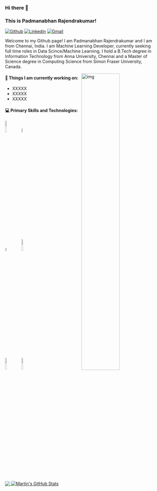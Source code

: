 ### Hi there 👋 
### This is Padmanabhan Rajendrakumar!

[![Github](https://img.shields.io/badge/-Github-000?style=flat&logo=Github&logoColor=white)](https://github.com/padmanabhan-rajendrakumar)
[![Linkedin](https://img.shields.io/badge/-LinkedIn-blue?style=flat&logo=Linkedin&logoColor=white)](https://www.linkedin.com/in/padmanabhan-rajendrakumar/)
[![Gmail](https://img.shields.io/badge/-Gmail-c14438?style=flat&logo=Gmail&logoColor=white)](mailto:padmanabhan.r90@gmail.com)

Welcome to my Github page! I am Padmanabhan Rajendrakumar and I am from Chennai, India. I am Machine Learning Developer, currently seeking full time roles in Data Scince/Machine Learning. I hold a B.Tech degree in Information Technology from Anna University, Chennai and a Master of Science degree in Computing Science from Simon Fraser University, Canada. 


<img align="right" alt="img" src="https://github.com/padmanabhan-rajendrakumar/padmanabhan-rajendrakumar/blob/main/readme_header.png" width="50%" height="auto" />


#### 🌱 Things I am currently working on: 
- XXXXX
- XXXXX
- XXXXX


#### :computer: Primary Skills and Technologies: 
<p>
<code><img width="10%" src="https://www.vectorlogo.zone/logos/python/python-ar21.svg"></code>
<code><img width="6%" src="https://www.vectorlogo.zone/logos/r-project/r-project-icon.svg"></code>
<br />
<code><img width="10%" height="5%" src="https://github.com/padmanabhan-rajendrakumar/padmanabhan-rajendrakumar/blob/main/logos/jupyter-seeklogo.com.svg"></code>
<code><img width="10%" src="https://www.vectorlogo.zone/logos/mongodb/mongodb-ar21.svg"></code>
<br />
<code><img width="10%" src="https://www.vectorlogo.zone/logos/apache_spark/apache_spark-ar21.svg"></code>
<code><img width="10%" src="https://www.vectorlogo.zone/logos/git-scm/git-scm-ar21.svg"></code>
</p>

<a href="https://github.com/padmanabhan-rajendrakumar/padmanabhan-rajendrakumar">
  <img align="center" src="https://github-readme-stats.vercel.app/api/top-langs/?username=padmanabhan-rajendrakumar&hide=java,html&title_color=ffffff&text_color=c9cacc&icon_color=2bbc8a&bg_color=1d1f21" />
</a>
<a href="https://github.com/padmanabhan-rajendrakumar/padmanabhan-rajendrakumar">
  <img align="center" src="https://github-readme-stats.vercel.app/api?username=padmanabhan-rajendrakumar&show_icons=true&line_height=27&count_private=true&title_color=ffffff&text_color=c9cacc&icon_color=2bbc8a&bg_color=1d1f21" alt="Martin's GitHub Stats" />
</a>
